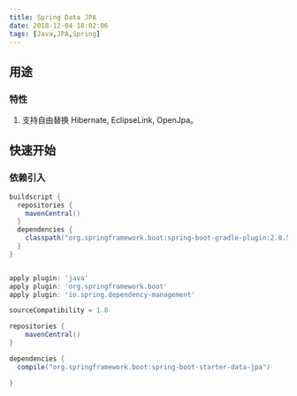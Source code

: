 ```yaml
---
title: Spring Data JPA
date: 2018-12-04 18:02:06
tags: [Java,JPA,Spring]
---
```


## 用途

### 特性

1. 支持自由替换 Hibernate, EclipseLink, OpenJpa。

## 快速开始

### 依赖引入

```groovy
buildscript {
  repositories {
    mavenCentral()
  }
  dependencies {
    classpath("org.springframework.boot:spring-boot-gradle-plugin:2.0.5.RELEASE")
  }
}


apply plugin: 'java'
apply plugin: 'org.springframework.boot'
apply plugin: 'io.spring.dependency-management'

sourceCompatibility = 1.8

repositories {
    mavenCentral()
}

dependencies {
  compile("org.springframework.boot:spring-boot-starter-data-jpa")

}
```



